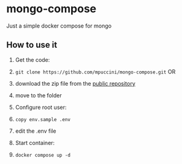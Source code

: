 # mongo-compose
Just a simple docker compose for mongo

## How to use it

1. Get the code:  
  1. `git clone https://github.com/mpuccini/mongo-compose.git` OR 
  1. download the zip file from the [public repository](https://github.com/mpuccini/mongo-compose) 
  1. move to the folder
   
2. Configure root user:  
  2. `copy env.sample .env` 
  2. edit the .env file   
   
3. Start container:  
  3. `docker compose up -d` 
